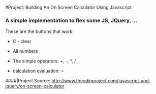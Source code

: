 #Project: Building An On Screen Calculator Using Javascript

### A simple implementation to flex some JS, JQuery, ...

These are the buttons that work:

- C - clear

- All numbers

- The simple operators: +, -, *, /

- calculation evaluation: =






####|Project Source: http://www.theodinproject.com/javascript-and-jquery/on-screen-calculator
